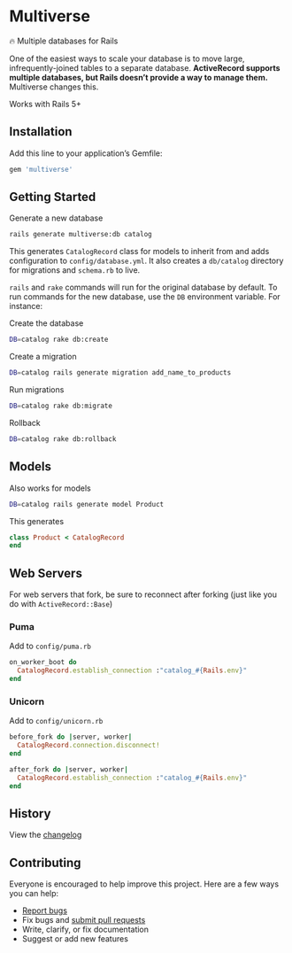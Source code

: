 # Multiverse

:fire: Multiple databases for Rails

One of the easiest ways to scale your database is to move large, infrequently-joined tables to a separate database. **ActiveRecord supports multiple databases, but Rails doesn’t provide a way to manage them.** Multiverse changes this.

Works with Rails 5+

## Installation

Add this line to your application’s Gemfile:

```ruby
gem 'multiverse'
```

## Getting Started

Generate a new database

```sh
rails generate multiverse:db catalog
```

This generates `CatalogRecord` class for models to inherit from and adds configuration to `config/database.yml`. It also creates a `db/catalog` directory for migrations and `schema.rb` to live.

`rails` and `rake` commands will run for the original database by default. To run commands for the new database, use the `DB` environment variable. For instance:

Create the database

```sh
DB=catalog rake db:create
```

Create a migration

```sh
DB=catalog rails generate migration add_name_to_products
```

Run migrations

```sh
DB=catalog rake db:migrate
```

Rollback

```sh
DB=catalog rake db:rollback
```

## Models

Also works for models

```sh
DB=catalog rails generate model Product
```

This generates

```rb
class Product < CatalogRecord
end
```

## Web Servers

For web servers that fork, be sure to reconnect after forking (just like you do with `ActiveRecord::Base`)

### Puma

Add to `config/puma.rb`

```ruby
on_worker_boot do
  CatalogRecord.establish_connection :"catalog_#{Rails.env}"
end
```

### Unicorn

Add to `config/unicorn.rb`

```ruby
before_fork do |server, worker|
  CatalogRecord.connection.disconnect!
end

after_fork do |server, worker|
  CatalogRecord.establish_connection :"catalog_#{Rails.env}"
end
```

## History

View the [changelog](https://github.com/ankane/multiverse/blob/master/CHANGELOG.md)

## Contributing

Everyone is encouraged to help improve this project. Here are a few ways you can help:

- [Report bugs](https://github.com/ankane/multiverse/issues)
- Fix bugs and [submit pull requests](https://github.com/ankane/multiverse/pulls)
- Write, clarify, or fix documentation
- Suggest or add new features
